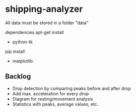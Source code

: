 # shipping-analyzer

All data must be stored in a folder "data"

dependencies
apt-get install 
- python-tk

pip install
- matplotlib

## Backlog

* Drop detection by comparing peaks before and after drop
* Add max. acceleration for every drop 
* Diagram for resting/movement analysis
* Statistics with peaks, average values, etc.
